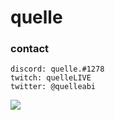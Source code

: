 # quelle

### contact
```
discord: quelle.#1278
twitch: quelleLIVE
twitter: @quelleabi
```

<img src="https://github-readme-stats.vercel.app/api?username=quelleLIVE&show_icons=true&theme=radical" />
